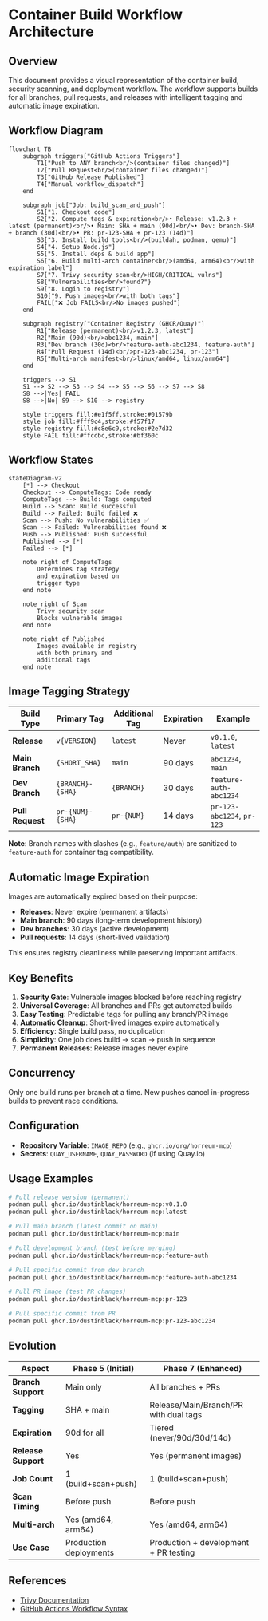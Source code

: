 # Container Build Workflow Architecture

## Overview

This document provides a visual representation of the container build,
security scanning, and deployment workflow. The workflow supports builds for
all branches, pull requests, and releases with intelligent tagging and
automatic image expiration.

## Workflow Diagram

```mermaid
flowchart TB
    subgraph triggers["GitHub Actions Triggers"]
        T1["Push to ANY branch<br/>(container files changed)"]
        T2["Pull Request<br/>(container files changed)"]
        T3["GitHub Release Published"]
        T4["Manual workflow_dispatch"]
    end

    subgraph job["Job: build_scan_and_push"]
        S1["1. Checkout code"]
        S2["2. Compute tags & expiration<br/>• Release: v1.2.3 + latest (permanent)<br/>• Main: SHA + main (90d)<br/>• Dev: branch-SHA + branch (30d)<br/>• PR: pr-123-SHA + pr-123 (14d)"]
        S3["3. Install build tools<br/>(buildah, podman, qemu)"]
        S4["4. Setup Node.js"]
        S5["5. Install deps & build app"]
        S6["6. Build multi-arch container<br/>(amd64, arm64)<br/>with expiration label"]
        S7["7. Trivy security scan<br/>HIGH/CRITICAL vulns"]
        S8{"Vulnerabilities<br/>found?"}
        S9["8. Login to registry"]
        S10["9. Push images<br/>with both tags"]
        FAIL["❌ Job FAILS<br/>No images pushed"]
    end

    subgraph registry["Container Registry (GHCR/Quay)"]
        R1["Release (permanent)<br/>v1.2.3, latest"]
        R2["Main (90d)<br/>abc1234, main"]
        R3["Dev branch (30d)<br/>feature-auth-abc1234, feature-auth"]
        R4["Pull Request (14d)<br/>pr-123-abc1234, pr-123"]
        R5["Multi-arch manifest<br/>linux/amd64, linux/arm64"]
    end

    triggers --> S1
    S1 --> S2 --> S3 --> S4 --> S5 --> S6 --> S7 --> S8
    S8 -->|Yes| FAIL
    S8 -->|No| S9 --> S10 --> registry

    style triggers fill:#e1f5ff,stroke:#01579b
    style job fill:#fff9c4,stroke:#f57f17
    style registry fill:#c8e6c9,stroke:#2e7d32
    style FAIL fill:#ffccbc,stroke:#bf360c
```

## Workflow States

```mermaid
stateDiagram-v2
    [*] --> Checkout
    Checkout --> ComputeTags: Code ready
    ComputeTags --> Build: Tags computed
    Build --> Scan: Build successful
    Build --> Failed: Build failed ❌
    Scan --> Push: No vulnerabilities ✅
    Scan --> Failed: Vulnerabilities found ❌
    Push --> Published: Push successful
    Published --> [*]
    Failed --> [*]

    note right of ComputeTags
        Determines tag strategy
        and expiration based on
        trigger type
    end note

    note right of Scan
        Trivy security scan
        Blocks vulnerable images
    end note

    note right of Published
        Images available in registry
        with both primary and
        additional tags
    end note
```

## Image Tagging Strategy

| Build Type       | Primary Tag      | Additional Tag | Expiration | Example                    |
| ---------------- | ---------------- | -------------- | ---------- | -------------------------- |
| **Release**      | `v{VERSION}`     | `latest`       | Never      | `v0.1.0`, `latest`         |
| **Main Branch**  | `{SHORT_SHA}`    | `main`         | 90 days    | `abc1234`, `main`          |
| **Dev Branch**   | `{BRANCH}-{SHA}` | `{BRANCH}`     | 30 days    | `feature-auth-abc1234`     |
| **Pull Request** | `pr-{NUM}-{SHA}` | `pr-{NUM}`     | 14 days    | `pr-123-abc1234`, `pr-123` |

**Note**: Branch names with slashes (e.g., `feature/auth`) are sanitized to
`feature-auth` for container tag compatibility.

## Automatic Image Expiration

Images are automatically expired based on their purpose:

- **Releases**: Never expire (permanent artifacts)
- **Main branch**: 90 days (long-term development history)
- **Dev branches**: 30 days (active development)
- **Pull requests**: 14 days (short-lived validation)

This ensures registry cleanliness while preserving important artifacts.

## Key Benefits

1. **Security Gate**: Vulnerable images blocked before reaching registry
2. **Universal Coverage**: All branches and PRs get automated builds
3. **Easy Testing**: Predictable tags for pulling any branch/PR image
4. **Automatic Cleanup**: Short-lived images expire automatically
5. **Efficiency**: Single build pass, no duplication
6. **Simplicity**: One job does build → scan → push in sequence
7. **Permanent Releases**: Release images never expire

## Concurrency

Only one build runs per branch at a time. New pushes cancel in-progress builds
to prevent race conditions.

## Configuration

- **Repository Variable**: `IMAGE_REPO` (e.g., `ghcr.io/org/horreum-mcp`)
- **Secrets**: `QUAY_USERNAME`, `QUAY_PASSWORD` (if using Quay.io)

## Usage Examples

```bash
# Pull release version (permanent)
podman pull ghcr.io/dustinblack/horreum-mcp:v0.1.0
podman pull ghcr.io/dustinblack/horreum-mcp:latest

# Pull main branch (latest commit on main)
podman pull ghcr.io/dustinblack/horreum-mcp:main

# Pull development branch (test before merging)
podman pull ghcr.io/dustinblack/horreum-mcp:feature-auth

# Pull specific commit from dev branch
podman pull ghcr.io/dustinblack/horreum-mcp:feature-auth-abc1234

# Pull PR image (test PR changes)
podman pull ghcr.io/dustinblack/horreum-mcp:pr-123

# Pull specific commit from PR
podman pull ghcr.io/dustinblack/horreum-mcp:pr-123-abc1234
```

## Evolution

| Aspect              | Phase 5 (Initial)      | Phase 7 (Enhanced)                    |
| ------------------- | ---------------------- | ------------------------------------- |
| **Branch Support**  | Main only              | All branches + PRs                    |
| **Tagging**         | SHA + main             | Release/Main/Branch/PR with dual tags |
| **Expiration**      | 90d for all            | Tiered (never/90d/30d/14d)            |
| **Release Support** | Yes                    | Yes (permanent images)                |
| **Job Count**       | 1 (build+scan+push)    | 1 (build+scan+push)                   |
| **Scan Timing**     | Before push            | Before push                           |
| **Multi-arch**      | Yes (amd64, arm64)     | Yes (amd64, arm64)                    |
| **Use Case**        | Production deployments | Production + development + PR testing |

## References

- [Trivy Documentation](https://aquasecurity.github.io/trivy/)
- [GitHub Actions Workflow Syntax](https://docs.github.com/en/actions/using-workflows/workflow-syntax-for-github-actions)
